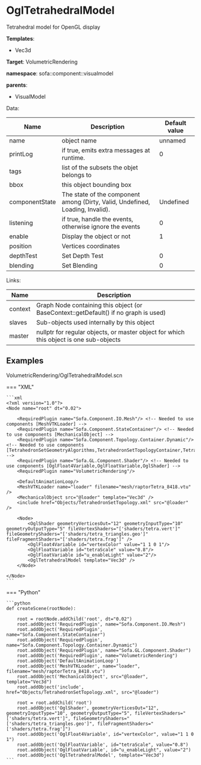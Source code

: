# OglTetrahedralModel

Tetrahedral model for OpenGL display


__Templates__:

- Vec3d

__Target__: VolumetricRendering

__namespace__: sofa::component::visualmodel

__parents__: 

- VisualModel

Data: 

<table>
<thead>
    <tr>
        <th>Name</th>
        <th>Description</th>
        <th>Default value</th>
    </tr>
</thead>
<tbody>
	<tr>
		<td>name</td>
		<td>
object name
</td>
		<td>unnamed</td>
	</tr>
	<tr>
		<td>printLog</td>
		<td>
if true, emits extra messages at runtime.
</td>
		<td>0</td>
	</tr>
	<tr>
		<td>tags</td>
		<td>
list of the subsets the objet belongs to
</td>
		<td></td>
	</tr>
	<tr>
		<td>bbox</td>
		<td>
this object bounding box
</td>
		<td></td>
	</tr>
	<tr>
		<td>componentState</td>
		<td>
The state of the component among (Dirty, Valid, Undefined, Loading, Invalid).
</td>
		<td>Undefined</td>
	</tr>
	<tr>
		<td>listening</td>
		<td>
if true, handle the events, otherwise ignore the events
</td>
		<td>0</td>
	</tr>
	<tr>
		<td>enable</td>
		<td>
Display the object or not
</td>
		<td>1</td>
	</tr>
	<tr>
		<td>position</td>
		<td>
Vertices coordinates
</td>
		<td></td>
	</tr>
	<tr>
		<td>depthTest</td>
		<td>
Set Depth Test
</td>
		<td>0</td>
	</tr>
	<tr>
		<td>blending</td>
		<td>
Set Blending
</td>
		<td>0</td>
	</tr>

</tbody>
</table>

Links: 

| Name | Description |
| ---- | ----------- |
|context|Graph Node containing this object (or BaseContext::getDefault() if no graph is used)|
|slaves|Sub-objects used internally by this object|
|master|nullptr for regular objects, or master object for which this object is one sub-objects|



## Examples

VolumetricRendering/OglTetrahedralModel.scn

=== "XML"

    ```xml
    <?xml version="1.0"?>
    <Node name="root" dt="0.02">
    
        <RequiredPlugin name="Sofa.Component.IO.Mesh"/> <!-- Needed to use components [MeshVTKLoader] -->
        <RequiredPlugin name="Sofa.Component.StateContainer"/> <!-- Needed to use components [MechanicalObject] -->
        <RequiredPlugin name="Sofa.Component.Topology.Container.Dynamic"/> <!-- Needed to use components [TetrahedronSetGeometryAlgorithms,TetrahedronSetTopologyContainer,TetrahedronSetTopologyModifier] -->
        <RequiredPlugin name="Sofa.GL.Component.Shader"/> <!-- Needed to use components [OglFloat4Variable,OglFloatVariable,OglShader] -->
        <RequiredPlugin name="VolumetricRendering"/>
    
        <DefaultAnimationLoop/>
        <MeshVTKLoader name="loader" filename="mesh/raptorTetra_8418.vtu" />
        <MechanicalObject src="@loader" template="Vec3d" />
        <include href="Objects/TetrahedronSetTopology.xml" src="@loader" />
    
        <Node>
            <OglShader geometryVerticesOut="12" geometryInputType="10" geometryOutputType="5" fileVertexShaders="['shaders/tetra.vert']" fileGeometryShaders="['shaders/tetra_triangles.geo']" fileFragmentShaders="['shaders/tetra.frag']" />
            <OglFloat4Variable id="vertexColor" value="1 1 0 1"/>
            <OglFloatVariable id="tetraScale" value="0.8"/>
            <OglFloatVariable id="u_enableLight" value="2"/>
            <OglTetrahedralModel template="Vec3d" />
        </Node>
    
    </Node>
    ```

=== "Python"

    ```python
    def createScene(rootNode):

        root = rootNode.addChild('root', dt="0.02")
        root.addObject('RequiredPlugin', name="Sofa.Component.IO.Mesh")
        root.addObject('RequiredPlugin', name="Sofa.Component.StateContainer")
        root.addObject('RequiredPlugin', name="Sofa.Component.Topology.Container.Dynamic")
        root.addObject('RequiredPlugin', name="Sofa.GL.Component.Shader")
        root.addObject('RequiredPlugin', name="VolumetricRendering")
        root.addObject('DefaultAnimationLoop')
        root.addObject('MeshVTKLoader', name="loader", filename="mesh/raptorTetra_8418.vtu")
        root.addObject('MechanicalObject', src="@loader", template="Vec3d")
        root.addObject('include', href="Objects/TetrahedronSetTopology.xml", src="@loader")

        root = root.addChild('root')
        root.addObject('OglShader', geometryVerticesOut="12", geometryInputType="10", geometryOutputType="5", fileVertexShaders="['shaders/tetra.vert']", fileGeometryShaders="['shaders/tetra_triangles.geo']", fileFragmentShaders="['shaders/tetra.frag']")
        root.addObject('OglFloat4Variable', id="vertexColor", value="1 1 0 1")
        root.addObject('OglFloatVariable', id="tetraScale", value="0.8")
        root.addObject('OglFloatVariable', id="u_enableLight", value="2")
        root.addObject('OglTetrahedralModel', template="Vec3d")
    ```

